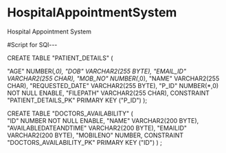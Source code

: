 # HospitalAppointmentSystem
Hospital Appointment System


#Script for SQl---

CREATE TABLE "PATIENT_DETAILS" 
   (
   
   "AGE" NUMBER(*,0), 
	"DOB" VARCHAR2(255 BYTE), 
	"EMAIL_ID" VARCHAR2(255 CHAR), 
	"MOB_NO" NUMBER(*,0), 
	"NAME" VARCHAR2(255 CHAR), 
	"REQUESTED_DATE" VARCHAR2(255 BYTE), 
	"P_ID" NUMBER(*,0) NOT NULL ENABLE, 
	"FILEPATH" VARCHAR2(255 CHAR), 
	 CONSTRAINT "PATIENT_DETAILS_PK" PRIMARY KEY ("P_ID")
     );
  
  
  
  
  CREATE TABLE "DOCTORS_AVAILABILITY" 
   (	
   "ID" NUMBER NOT NULL ENABLE, 
	"NAME" VARCHAR2(200 BYTE), 
	"AVAILABLEDATEANDTIME" VARCHAR2(200 BYTE), 
	"EMAILID" VARCHAR2(200 BYTE), 
	"MOBILENO" NUMBER, 
	CONSTRAINT "DOCTORS_AVAILABILITY_PK" PRIMARY KEY ("ID")
   ) ;

